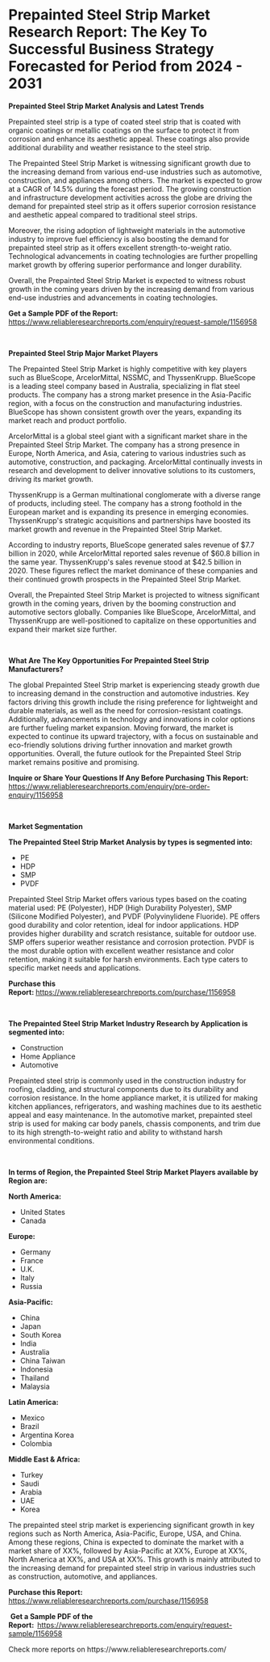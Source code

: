 <p><h1>Prepainted Steel Strip Market Research Report: The Key To Successful Business Strategy Forecasted for Period from 2024 - 2031</h1></p><p><strong>Prepainted Steel Strip Market Analysis and Latest Trends</strong></p>
<p><p>Prepainted steel strip is a type of coated steel strip that is coated with organic coatings or metallic coatings on the surface to protect it from corrosion and enhance its aesthetic appeal. These coatings also provide additional durability and weather resistance to the steel strip.</p><p>The Prepainted Steel Strip Market is witnessing significant growth due to the increasing demand from various end-use industries such as automotive, construction, and appliances among others. The market is expected to grow at a CAGR of 14.5% during the forecast period. The growing construction and infrastructure development activities across the globe are driving the demand for prepainted steel strip as it offers superior corrosion resistance and aesthetic appeal compared to traditional steel strips.</p><p>Moreover, the rising adoption of lightweight materials in the automotive industry to improve fuel efficiency is also boosting the demand for prepainted steel strip as it offers excellent strength-to-weight ratio. Technological advancements in coating technologies are further propelling market growth by offering superior performance and longer durability.</p><p>Overall, the Prepainted Steel Strip Market is expected to witness robust growth in the coming years driven by the increasing demand from various end-use industries and advancements in coating technologies.</p></p>
<p><strong>Get a Sample PDF of the Report:&nbsp;</strong> <a href="https://www.reliableresearchreports.com/enquiry/request-sample/1156958">https://www.reliableresearchreports.com/enquiry/request-sample/1156958</a></p>
<p>&nbsp;</p>
<p><strong>Prepainted Steel Strip Major Market Players</strong></p>
<p><p>The Prepainted Steel Strip Market is highly competitive with key players such as BlueScope, ArcelorMittal, NSSMC, and ThyssenKrupp. BlueScope is a leading steel company based in Australia, specializing in flat steel products. The company has a strong market presence in the Asia-Pacific region, with a focus on the construction and manufacturing industries. BlueScope has shown consistent growth over the years, expanding its market reach and product portfolio.</p><p>ArcelorMittal is a global steel giant with a significant market share in the Prepainted Steel Strip Market. The company has a strong presence in Europe, North America, and Asia, catering to various industries such as automotive, construction, and packaging. ArcelorMittal continually invests in research and development to deliver innovative solutions to its customers, driving its market growth.</p><p>ThyssenKrupp is a German multinational conglomerate with a diverse range of products, including steel. The company has a strong foothold in the European market and is expanding its presence in emerging economies. ThyssenKrupp's strategic acquisitions and partnerships have boosted its market growth and revenue in the Prepainted Steel Strip Market.</p><p>According to industry reports, BlueScope generated sales revenue of $7.7 billion in 2020, while ArcelorMittal reported sales revenue of $60.8 billion in the same year. ThyssenKrupp's sales revenue stood at $42.5 billion in 2020. These figures reflect the market dominance of these companies and their continued growth prospects in the Prepainted Steel Strip Market.</p><p>Overall, the Prepainted Steel Strip Market is projected to witness significant growth in the coming years, driven by the booming construction and automotive sectors globally. Companies like BlueScope, ArcelorMittal, and ThyssenKrupp are well-positioned to capitalize on these opportunities and expand their market size further.</p></p>
<p>&nbsp;</p>
<p><strong>What Are The Key Opportunities For Prepainted Steel Strip Manufacturers?</strong></p>
<p><p>The global Prepainted Steel Strip market is experiencing steady growth due to increasing demand in the construction and automotive industries. Key factors driving this growth include the rising preference for lightweight and durable materials, as well as the need for corrosion-resistant coatings. Additionally, advancements in technology and innovations in color options are further fueling market expansion. Moving forward, the market is expected to continue its upward trajectory, with a focus on sustainable and eco-friendly solutions driving further innovation and market growth opportunities. Overall, the future outlook for the Prepainted Steel Strip market remains positive and promising.</p></p>
<p><strong>Inquire or Share Your Questions If Any Before Purchasing This Report:</strong> <a href="https://www.reliableresearchreports.com/enquiry/pre-order-enquiry/1156958">https://www.reliableresearchreports.com/enquiry/pre-order-enquiry/1156958</a></p>
<p>&nbsp;</p>
<p><strong>Market Segmentation</strong></p>
<p><strong>The Prepainted Steel Strip Market Analysis by types is segmented into:</strong></p>
<p><ul><li>PE</li><li>HDP</li><li>SMP</li><li>PVDF</li></ul></p>
<p><p>Prepainted Steel Strip Market offers various types based on the coating material used: PE (Polyester), HDP (High Durability Polyester), SMP (Silicone Modified Polyester), and PVDF (Polyvinylidene Fluoride). PE offers good durability and color retention, ideal for indoor applications. HDP provides higher durability and scratch resistance, suitable for outdoor use. SMP offers superior weather resistance and corrosion protection. PVDF is the most durable option with excellent weather resistance and color retention, making it suitable for harsh environments. Each type caters to specific market needs and applications.</p></p>
<p><strong>Purchase this Report:&nbsp;</strong><a href="https://www.reliableresearchreports.com/purchase/1156958">https://www.reliableresearchreports.com/purchase/1156958</a></p>
<p>&nbsp;</p>
<p><strong>The Prepainted Steel Strip Market Industry Research by Application is segmented into:</strong></p>
<p><ul><li>Construction</li><li>Home Appliance</li><li>Automotive</li></ul></p>
<p><p>Prepainted steel strip is commonly used in the construction industry for roofing, cladding, and structural components due to its durability and corrosion resistance. In the home appliance market, it is utilized for making kitchen appliances, refrigerators, and washing machines due to its aesthetic appeal and easy maintenance. In the automotive market, prepainted steel strip is used for making car body panels, chassis components, and trim due to its high strength-to-weight ratio and ability to withstand harsh environmental conditions.</p></p>
<p>&nbsp;</p>
<p><strong>In terms of Region, the Prepainted Steel Strip Market Players available by Region are:</strong></p>
<p>
    <p> <strong> North America: </strong>
        <ul>
            <li>United States</li>
            <li>Canada</li>
        </ul>
        </p> 
    <p> <strong> Europe: </strong>
        <ul>
            <li>Germany</li>
            <li>France</li>
            <li>U.K.</li>
            <li>Italy</li>
            <li>Russia</li>
        </ul>
        </p> 
    <p> <strong> Asia-Pacific: </strong>
        <ul>
            <li>China</li>
            <li>Japan</li>
            <li>South Korea</li>
            <li>India</li>
            <li>Australia</li>
            <li>China Taiwan</li>
            <li>Indonesia</li>
            <li>Thailand</li>
            <li>Malaysia</li>
        </ul>
        </p> 
    <p> <strong> Latin America: </strong>
        <ul>
            <li>Mexico</li>
            <li>Brazil</li>
            <li>Argentina Korea</li>
            <li>Colombia</li>
        </ul>
        </p> 
    <p> <strong> Middle East & Africa: </strong>
        <ul>
            <li>Turkey</li>
            <li>Saudi</li>
            <li>Arabia</li>
            <li>UAE</li>
            <li>Korea</li>
        </ul>
    </p>
    </p>
<p><p>The prepainted steel strip market is experiencing significant growth in key regions such as North America, Asia-Pacific, Europe, USA, and China. Among these regions, China is expected to dominate the market with a market share of XX%, followed by Asia-Pacific at XX%, Europe at XX%, North America at XX%, and USA at XX%. This growth is mainly attributed to the increasing demand for prepainted steel strip in various industries such as construction, automotive, and appliances.</p></p>
<p><strong>Purchase this Report: </strong><a href="https://www.reliableresearchreports.com/purchase/1156958">https://www.reliableresearchreports.com/purchase/1156958</a></p>
<p>&nbsp;<strong>Get a Sample PDF of the Report:&nbsp;&nbsp;</strong><a href="https://www.reliableresearchreports.com/enquiry/request-sample/1156958">https://www.reliableresearchreports.com/enquiry/request-sample/1156958</a></p>
<p><strong></strong></p>
<p>Check more reports on https://www.reliableresearchreports.com/</p>